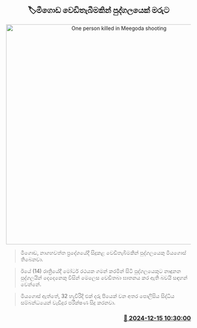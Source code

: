 <p align='center'><b><h2 align='center' title='One person killed in Meegoda shooting'>🏷මීගොඩ වෙඩිතැබීමකින් පුද්ගලයෙක් මරුට</h2></b></p>
<p align='center'><img src='https://helakuru.sgp1.cdn.digitaloceanspaces.com/esana/images/lib/shooting-new.jpg' width='600' alt='One person killed in Meegoda shooting'></p>

> මීගොඩ, නාගහවත්ත ප්‍රදේශයේදී සිදුකළ වෙඩිතැබීමකින් පුද්ගලයෙකු මියගොස් තිබෙනවා.

> ඊයේ (14) රාත්‍රියේදී මෝටර් රථයක ගමන් කරමින් සිටි පුද්ගලයෙකුට නාඳුනන පුද්ගලයින් දෙදෙනෙකු විසින් මෙලෙස වෙඩිතබා ඝාතනය කර ඇති බවයි සඳහන් වෙන්නේ.

> මියගොස් ඇත්තේ, 32 හැවිරිදි එක් දරු පියෙක් වන අතර පොලීසිය සිද්ධිය සම්බන්ධයෙන් වැඩිදුර පරීක්ෂණ සිදු කරනවා.



<h3 align='right'><a href='https://www.helakuru.lk/esana/p/105910/'>📅 2024-12-15 10:30:00</a></h3>
